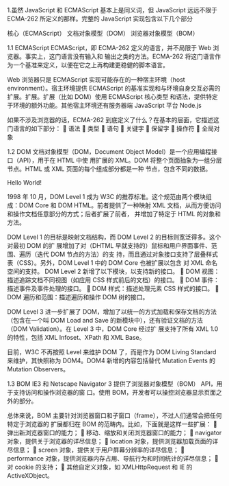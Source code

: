 1.虽然 JavaScript 和 ECMAScript 基本上是同义词，但 JavaScript 远远不限于 ECMA-262 所定义的那样。完整的 JavaScript 实现包含以下几个部分

核心（ECMAScript）
文档对象模型（DOM）
浏览器对象模型（BOM）

1.1 ECMAScript
ECMAScript，即 ECMA-262 定义的语言，并不局限于 Web 浏览器。事实上，这门语言没有输入和
输出之类的方法。ECMA-262 将这门语言作为一个基准来定义，以便在它之上再构建更稳健的脚本语言。

Web 浏览器只是 ECMAScript 实现可能存在的一种宿主环境（host environment）。宿主环境提供
ECMAScript 的基准实现和与环境自身交互必需的扩展。扩展。扩展（比如 DOM）使用 ECMAScript 核心类型
和语法，提供特定于环境的额外功能。其他宿主环境还有服务器端 JavaScript 平台 Node.js

如果不涉及浏览器的话，ECMA-262 到底定义了什么？在基本的层面，它描述这门语言的如下部分：
 语法
 类型
 语句
 关键字
 保留字
 操作符
 全局对象

1.2 DOM
文档对象模型（DOM，Document Object Model）是一个应用编程接口（API），用于在 HTML 中使
用扩展的 XML。DOM 将整个页面抽象为一组分层节点。HTML 或 XML 页面的每个组成部分都是一种
节点，包含不同的数据。

<html> 
 <head> 
 <title>Sample Page</title> 
 </head> 
 <body> 
 <p> Hello World!</p> 
 </body> 
</html>
1998 年 10 月，DOM Level 1 成为 W3C 的推荐标准。这个规范由两个模块组成：DOM Core 和 DOM HTML。前者提供了一种映射 XML 文档，从而方便访问和操作文档任意部分的方式；后者扩展了前者，
并增加了特定于 HTML 的对象和方法。

DOM Level 1 的目标是映射文档结构，而 DOM Level 2 的目标则宽泛得多。这个对最初 DOM 的扩
展增加了对（DHTML 早就支持的）鼠标和用户界面事件、范围、遍历（迭代 DOM 节点的方法）的支
持，而且通过对象接口支持了层叠样式表（CSS）。另外，DOM Level 1 中的 DOM Core 也被扩展以包含
对 XML 命名空间的支持。
DOM Level 2 新增了以下模块，以支持新的接口。
 DOM 视图：描述追踪文档不同视图（如应用 CSS 样式前后的文档）的接口。
 DOM 事件：描述事件及事件处理的接口。
 DOM 样式：描述处理元素 CSS 样式的接口。
 DOM 遍历和范围：描述遍历和操作 DOM 树的接口。

DOM Level 3 进一步扩展了 DOM，增加了以统一的方式加载和保存文档的方法（包含在一个叫 DOM
Load and Save 的新模块中），还有验证文档的方法（DOM Validation）。在 Level 3 中，DOM Core 经过扩
展支持了所有 XML 1.0 的特性，包括 XML Infoset、XPath 和 XML Base。

目前，W3C 不再按照 Level 来维护 DOM 了，而是作为 DOM Living Standard 来维护，其快照称为
DOM4。DOM4 新增的内容包括替代 Mutation Events 的 Mutation Observers。

1.3 BOM
IE3 和 Netscape Navigator 3 提供了浏览器对象模型（BOM） API，用于支持访问和操作浏览器的窗
口。使用 BOM，开发者可以操控浏览器显示页面之外的部分。

总体来说，BOM 主要针对浏览器窗口和子窗口（frame），不过人们通常会把任何特定于浏览器的
扩展都归在 BOM 的范畴内。比如，下面就是这样一些扩展：
 弹出新浏览器窗口的能力；
 移动、缩放和关闭浏览器窗口的能力；
 navigator 对象，提供关于浏览器的详尽信息；
 location 对象，提供浏览器加载页面的详尽信息；
 screen 对象，提供关于用户屏幕分辨率的详尽信息；
 performance 对象，提供浏览器内存占用、导航行为和时间统计的详尽信息；
 对 cookie 的支持；
 其他自定义对象，如 XMLHttpRequest 和 IE 的 ActiveXObject。
